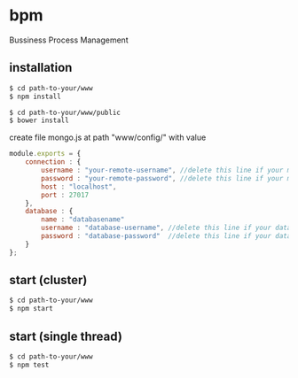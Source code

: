 # bpm
Bussiness Process Management

## installation
```sh
$ cd path-to-your/www
$ npm install
```
```sh
$ cd path-to-your/www/public
$ bower install
```

create file mongo.js at path "www/config/"
with value 
```js
module.exports = {
    connection : {
        username : "your-remote-username", //delete this line if your mongo haven't required username
        password : "your-remote-password", //delete this line if your mongo haven't required password
        host : "localhost",
        port : 27017
    },
    database : {
        name : "databasename"
        username : "database-username", //delete this line if your database haven't required username
        password : "database-password"  //delete this line if your database haven't required password
    }
};
```

## start (cluster)
```sh
$ cd path-to-your/www
$ npm start
```
## start (single thread)
```sh
$ cd path-to-your/www
$ npm test
```
